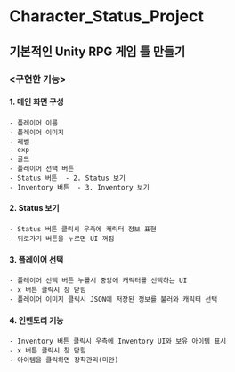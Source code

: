 # Character_Status_Project

## 기본적인 Unity RPG 게임 틀 만들기

### <구현한 기능>
#### 1. 메인 화면 구성
    - 플레이어 이름
    - 플레이어 이미지
    - 레벨
    - exp
    - 골드
    - 플레이어 선택 버튼 
    - Status 버튼  - 2. Status 보기
    - Inventory 버튼  - 3. Inventory 보기
#### 2. Status 보기
    - Status 버튼 클릭시 우측에 캐릭터 정보 표현
    - 뒤로가기 버튼을 누르면 UI 꺼짐
#### 3. 플레이어 선택
    - 플레이어 선택 버튼 누를시 중앙에 캐릭터를 선택하는 UI
    - x 버튼 클릭시 창 닫힘
    - 플레이어 이미지 클릭시 JSON에 저장된 정보를 불러와 캐릭터 선택
#### 4. 인벤토리 기능
    - Inventory 버튼 클릭시 우측에 Inventory UI와 보유 아이템 표시
    - x 버튼 클릭시 창 닫힘
    - 아이템을 클릭하면 장착관리(미완)

